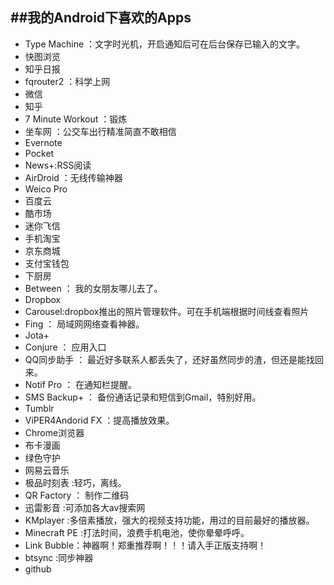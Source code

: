 ##我的Android下喜欢的Apps
-----
+ Type Machine ：文字时光机，开启通知后可在后台保存已输入的文字。
+ 快图浏览
+ 知乎日报
+ fqrouter2 ：科学上网
+ 微信
+ 知乎
+ 7 Minute Workout ：锻炼
+ 坐车网 ：公交车出行精准简直不敢相信
+ Evernote
+ Pocket
+ News+:RSS阅读
+ AirDroid ：无线传输神器
+ Weico Pro
+ 百度云
+ 酷市场
+ 迷你飞信
+ 手机淘宝
+ 京东商城
+ 支付宝钱包
+ 下厨房
+ Between ： 我的女朋友哪儿去了。
+ Dropbox
+ Carousel:dropbox推出的照片管理软件。可在手机端根据时间线查看照片
+ Fing ： 局域网网络查看神器。
+ Jota+
+ Conjure ： 应用入口
+ QQ同步助手 ： 最近好多联系人都丢失了，还好虽然同步的渣，但还是能找回来。
+ Notif Pro ： 在通知栏提醒。
+ SMS Backup+ ： 备份通话记录和短信到Gmail，特别好用。
+ Tumblr
+ ViPER4Andorid FX ：提高播放效果。
+ Chrome浏览器
+ 布卡漫画
+ 绿色守护
+ 网易云音乐
+ 极品时刻表 :轻巧，离线。
+ QR Factory ： 制作二维码
+ 迅雷影音 :可添加各大av搜索网
+ KMplayer :多倍素播放，强大的视频支持功能，用过的目前最好的播放器。
+ Minecraft PE :打法时间，浪费手机电池，使你晕晕呼呼。
+ Link Bubble：神器啊！郑重推荐啊！！！请入手正版支持啊！
+ btsync :同步神器
+ github

